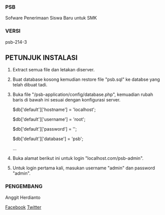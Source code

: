 ### PSB
Sofware Penerimaan Siswa Baru untuk SMK

### VERSI
psb-214-3

## PETUNJUK INSTALASI
1. Extract semua file dan letakan diserver.

2. Buat database kosong kemudian restore file "psb.sql" ke databse yang telah dibuat tadi.

3. Buka file "/psb-application/config/database.php", kemuadian rubah baris di bawah ini sesuai dengan konfigurasi server.
   
   $db['default']['hostname'] = 'localhost';
   
   $db['default']['username'] = 'root';
   
   $db['default']['password'] = '';
   
   $db['default']['database'] = 'psb';
   
   ...

4. Buka alamat berikut ini untuk login "localhost.com/psb-admin".

5. Untuk login pertama kali, masukan username "admin" dan password "admin".

### PENGEMBANG
Anggit Herdianto 

[Facebook](http://twitter.com/AnggitHerdianto) [Twitter](http://facebook.com/AnggitHerdianto)

